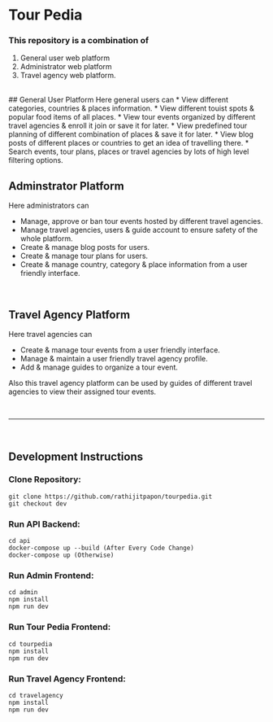 # Tour Pedia

### This repository is a combination of 
1. General user web platform
2. Administrator web platform
3. Travel agency web platform.
   
<br />
## General User Platform
Here general users can
* View different categories, countries & places information.
* View different touist spots & popular food items of all places.
* View tour events organized by different travel agencies & enroll it join or save it for later.
* View predefined tour planning of different combination of places & save it for later.
* View blog posts of different places or countries to get an idea of travelling there.
* Search events, tour plans, places or travel agencies by lots of high level filtering options.
  
<br />

## Adminstrator Platform
Here administrators can
* Manage, approve or ban tour events hosted by different travel agencies.
* Manage travel agencies, users & guide account to ensure safety of the whole platform.
* Create & manage blog posts for users.
* Create & manage tour plans for users.
* Create & manage country, category & place information from a user friendly interface.

<br />

## Travel Agency Platform
Here travel agencies can
* Create & manage tour events from a user friendly interface.
* Manage & maintain a user friendly travel agency profile.
* Add & manage guides to organize a tour event.

Also this travel agency platform can be used by guides of different travel agencies to view their assigned tour events.

<br />

--------------------------------------------------------------
<br />

## Development Instructions

### Clone Repository:
	git clone https://github.com/rathijitpapon/tourpedia.git
	git checkout dev
	
### Run API Backend:
	cd api
	docker-compose up --build (After Every Code Change)
	docker-compose up (Otherwise)
	
### Run Admin Frontend:
	cd admin
	npm install
	npm run dev
	
### Run Tour Pedia Frontend:
	cd tourpedia
	npm install
	npm run dev
	
### Run Travel Agency Frontend:
	cd travelagency
	npm install
	npm run dev